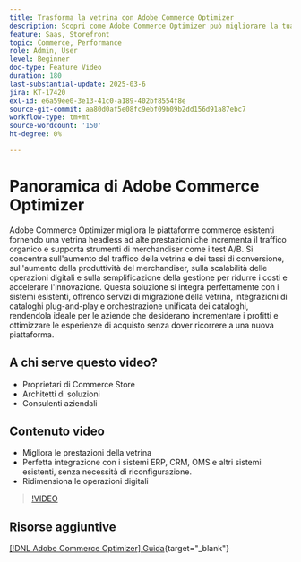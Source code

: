 ```yaml
---
title: Trasforma la vetrina con Adobe Commerce Optimizer
description: Scopri come Adobe Commerce Optimizer può migliorare la tua vetrina con prestazioni elevate, traffico aumentato e integrazione perfetta.
feature: Saas, Storefront
topic: Commerce, Performance
role: Admin, User
level: Beginner
doc-type: Feature Video
duration: 180
last-substantial-update: 2025-03-6
jira: KT-17420
exl-id: e6a59ee0-3e13-41c0-a189-402bf8554f8e
source-git-commit: aa80d0af5e08fc9ebf09b09b2dd156d91a87ebc7
workflow-type: tm+mt
source-wordcount: '150'
ht-degree: 0%

---
```


# Panoramica di Adobe Commerce Optimizer

Adobe Commerce Optimizer migliora le piattaforme commerce esistenti fornendo una vetrina headless ad alte prestazioni che incrementa il traffico organico e supporta strumenti di merchandiser come i test A/B. Si concentra sull&#39;aumento del traffico della vetrina e dei tassi di conversione, sull&#39;aumento della produttività del merchandiser, sulla scalabilità delle operazioni digitali e sulla semplificazione della gestione per ridurre i costi e accelerare l&#39;innovazione. Questa soluzione si integra perfettamente con i sistemi esistenti, offrendo servizi di migrazione della vetrina, integrazioni di cataloghi plug-and-play e orchestrazione unificata dei cataloghi, rendendola ideale per le aziende che desiderano incrementare i profitti e ottimizzare le esperienze di acquisto senza dover ricorrere a una nuova piattaforma.

## A chi serve questo video?

* Proprietari di Commerce Store
* Architetti di soluzioni
* Consulenti aziendali

## Contenuto video

* Migliora le prestazioni della vetrina
* Perfetta integrazione con i sistemi ERP, CRM, OMS e altri sistemi esistenti, senza necessità di riconfigurazione.
* Ridimensiona le operazioni digitali

>[!VIDEO](https://video.tv.adobe.com/v/3450226?learn=on)

## Risorse aggiuntive

[[!DNL Adobe Commerce Optimizer] Guida](https://experienceleague.adobe.com/it/docs/commerce/optimizer/overview){target="_blank"}
